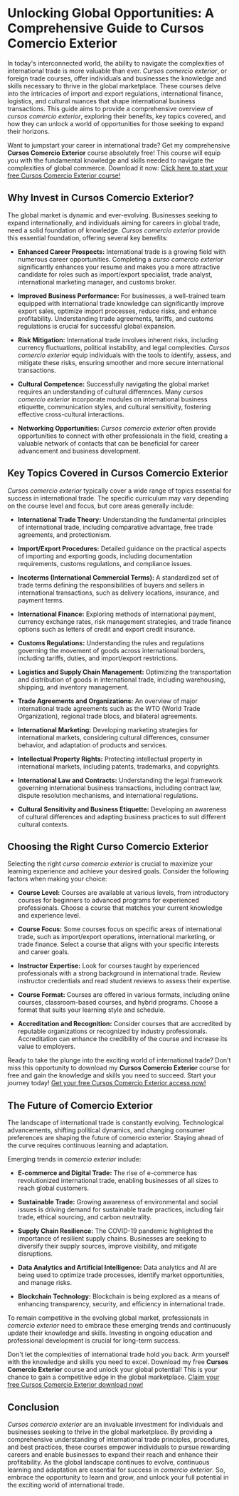 # Unlocking Global Opportunities: A Comprehensive Guide to Cursos Comercio Exterior

In today's interconnected world, the ability to navigate the complexities of international trade is more valuable than ever. *Cursos comercio exterior*, or foreign trade courses, offer individuals and businesses the knowledge and skills necessary to thrive in the global marketplace. These courses delve into the intricacies of import and export regulations, international finance, logistics, and cultural nuances that shape international business transactions. This guide aims to provide a comprehensive overview of *cursos comercio exterior*, exploring their benefits, key topics covered, and how they can unlock a world of opportunities for those seeking to expand their horizons.

Want to jumpstart your career in international trade? Get my comprehensive **Cursos Comercio Exterior** course absolutely free! This course will equip you with the fundamental knowledge and skills needed to navigate the complexities of global commerce. Download it now: [Click here to start your free Cursos Comercio Exterior course!](https://udemywork.com/cursos-comercio-exterior)

## Why Invest in Cursos Comercio Exterior?

The global market is dynamic and ever-evolving. Businesses seeking to expand internationally, and individuals aiming for careers in global trade, need a solid foundation of knowledge. *Cursos comercio exterior* provide this essential foundation, offering several key benefits:

*   **Enhanced Career Prospects:**  International trade is a growing field with numerous career opportunities.  Completing a *curso comercio exterior* significantly enhances your resume and makes you a more attractive candidate for roles such as import/export specialist, trade analyst, international marketing manager, and customs broker.

*   **Improved Business Performance:** For businesses, a well-trained team equipped with international trade knowledge can significantly improve export sales, optimize import processes, reduce risks, and enhance profitability.  Understanding trade agreements, tariffs, and customs regulations is crucial for successful global expansion.

*   **Risk Mitigation:** International trade involves inherent risks, including currency fluctuations, political instability, and legal complexities.  *Cursos comercio exterior* equip individuals with the tools to identify, assess, and mitigate these risks, ensuring smoother and more secure international transactions.

*   **Cultural Competence:** Successfully navigating the global market requires an understanding of cultural differences.  Many *cursos comercio exterior* incorporate modules on international business etiquette, communication styles, and cultural sensitivity, fostering effective cross-cultural interactions.

*   **Networking Opportunities:** *Cursos comercio exterior* often provide opportunities to connect with other professionals in the field, creating a valuable network of contacts that can be beneficial for career advancement and business development.

## Key Topics Covered in Cursos Comercio Exterior

*Cursos comercio exterior* typically cover a wide range of topics essential for success in international trade.  The specific curriculum may vary depending on the course level and focus, but core areas generally include:

*   **International Trade Theory:**  Understanding the fundamental principles of international trade, including comparative advantage, free trade agreements, and protectionism.

*   **Import/Export Procedures:**  Detailed guidance on the practical aspects of importing and exporting goods, including documentation requirements, customs regulations, and compliance issues.

*   **Incoterms (International Commercial Terms):**  A standardized set of trade terms defining the responsibilities of buyers and sellers in international transactions, such as delivery locations, insurance, and payment terms.

*   **International Finance:**  Exploring methods of international payment, currency exchange rates, risk management strategies, and trade finance options such as letters of credit and export credit insurance.

*   **Customs Regulations:**  Understanding the rules and regulations governing the movement of goods across international borders, including tariffs, duties, and import/export restrictions.

*   **Logistics and Supply Chain Management:**  Optimizing the transportation and distribution of goods in international trade, including warehousing, shipping, and inventory management.

*   **Trade Agreements and Organizations:**  An overview of major international trade agreements such as the WTO (World Trade Organization), regional trade blocs, and bilateral agreements.

*   **International Marketing:**  Developing marketing strategies for international markets, considering cultural differences, consumer behavior, and adaptation of products and services.

*   **Intellectual Property Rights:**  Protecting intellectual property in international markets, including patents, trademarks, and copyrights.

*   **International Law and Contracts:**  Understanding the legal framework governing international business transactions, including contract law, dispute resolution mechanisms, and international regulations.

*   **Cultural Sensitivity and Business Etiquette:**  Developing an awareness of cultural differences and adapting business practices to suit different cultural contexts.

## Choosing the Right Curso Comercio Exterior

Selecting the right *curso comercio exterior* is crucial to maximize your learning experience and achieve your desired goals. Consider the following factors when making your choice:

*   **Course Level:**  Courses are available at various levels, from introductory courses for beginners to advanced programs for experienced professionals. Choose a course that matches your current knowledge and experience level.

*   **Course Focus:** Some courses focus on specific areas of international trade, such as import/export operations, international marketing, or trade finance. Select a course that aligns with your specific interests and career goals.

*   **Instructor Expertise:**  Look for courses taught by experienced professionals with a strong background in international trade.  Review instructor credentials and read student reviews to assess their expertise.

*   **Course Format:**  Courses are offered in various formats, including online courses, classroom-based courses, and hybrid programs. Choose a format that suits your learning style and schedule.

*   **Accreditation and Recognition:**  Consider courses that are accredited by reputable organizations or recognized by industry professionals.  Accreditation can enhance the credibility of the course and increase its value to employers.

Ready to take the plunge into the exciting world of international trade? Don't miss this opportunity to download my **Cursos Comercio Exterior** course for free and gain the knowledge and skills you need to succeed. Start your journey today! [Get your free Cursos Comercio Exterior access now!](https://udemywork.com/cursos-comercio-exterior)

##  The Future of Comercio Exterior

The landscape of international trade is constantly evolving.  Technological advancements, shifting political dynamics, and changing consumer preferences are shaping the future of comercio exterior.  Staying ahead of the curve requires continuous learning and adaptation.

Emerging trends in *comercio exterior* include:

*   **E-commerce and Digital Trade:**  The rise of e-commerce has revolutionized international trade, enabling businesses of all sizes to reach global customers.

*   **Sustainable Trade:**  Growing awareness of environmental and social issues is driving demand for sustainable trade practices, including fair trade, ethical sourcing, and carbon neutrality.

*   **Supply Chain Resilience:**  The COVID-19 pandemic highlighted the importance of resilient supply chains.  Businesses are seeking to diversify their supply sources, improve visibility, and mitigate disruptions.

*   **Data Analytics and Artificial Intelligence:**  Data analytics and AI are being used to optimize trade processes, identify market opportunities, and manage risks.

*   **Blockchain Technology:**  Blockchain is being explored as a means of enhancing transparency, security, and efficiency in international trade.

To remain competitive in the evolving global market, professionals in *comercio exterior* need to embrace these emerging trends and continuously update their knowledge and skills. Investing in ongoing education and professional development is crucial for long-term success.

Don't let the complexities of international trade hold you back. Arm yourself with the knowledge and skills you need to excel. Download my free **Cursos Comercio Exterior** course and unlock your global potential!  This is your chance to gain a competitive edge in the global marketplace. [Claim your free Cursos Comercio Exterior download now!](https://udemywork.com/cursos-comercio-exterior)

## Conclusion

*Cursos comercio exterior* are an invaluable investment for individuals and businesses seeking to thrive in the global marketplace.  By providing a comprehensive understanding of international trade principles, procedures, and best practices, these courses empower individuals to pursue rewarding careers and enable businesses to expand their reach and enhance their profitability.  As the global landscape continues to evolve, continuous learning and adaptation are essential for success in *comercio exterior*. So, embrace the opportunity to learn and grow, and unlock your full potential in the exciting world of international trade.
